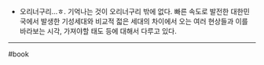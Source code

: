 
* 오리너구리...ㅎ.
	기억나는 것이 오리너구리 밖에 없다. 
	빠른 속도로 발전한 대한민국에서 발생한 기성세대와 비교적 젋은 세대의 차이에서 오는 
	여러 현상들과 이를 바라보는 시각, 가져야할 태도 등에 대해서 다루고 있다. 

--- 



#book 
